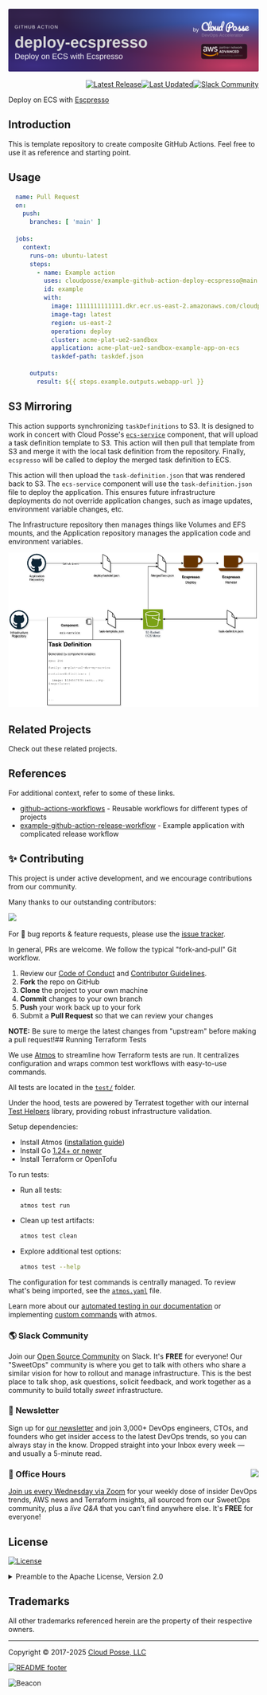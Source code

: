 

<!-- markdownlint-disable -->
<a href="https://cpco.io/homepage"><img src="https://github.com/cloudposse/github-action-deploy-ecspresso/blob/main/.github/banner.png?raw=true" alt="Project Banner"/></a><br/>


<p align="right"><a href="https://github.com/cloudposse/github-action-deploy-ecspresso/releases/latest"><img src="https://img.shields.io/github/release/cloudposse/github-action-deploy-ecspresso.svg?style=for-the-badge" alt="Latest Release"/></a><a href="https://github.com/cloudposse/github-action-deploy-ecspresso/commits"><img src="https://img.shields.io/github/last-commit/cloudposse/github-action-deploy-ecspresso.svg?style=for-the-badge" alt="Last Updated"/></a><a href="https://cloudposse.com/slack"><img src="https://slack.cloudposse.com/for-the-badge.svg" alt="Slack Community"/></a>

</p>
<!-- markdownlint-restore -->

<!--




  ** DO NOT EDIT THIS FILE
  **
  ** This file was automatically generated by the `cloudposse/build-harness`.
  ** 1) Make all changes to `README.yaml`
  ** 2) Run `make init` (you only need to do this once)
  ** 3) Run`make readme` to rebuild this file.
  **
  ** (We maintain HUNDREDS of open source projects. This is how we maintain our sanity.)
  **





-->

Deploy on ECS with [Escpresso](https://github.com/kayac/ecspresso)




## Introduction

This is template repository to create composite GitHub Actions. 
Feel free to use it as reference and starting point.




## Usage

```yaml
  name: Pull Request
  on:
    push:
      branches: [ 'main' ]

  jobs:
    context:
      runs-on: ubuntu-latest
      steps:
        - name: Example action
          uses: cloudposse/example-github-action-deploy-ecspresso@main
          id: example
          with:
            image: 1111111111111.dkr.ecr.us-east-2.amazonaws.com/cloudposse/example-app-on-ecs
            image-tag: latest
            region: us-east-2
            operation: deploy
            cluster: acme-plat-ue2-sandbox
            application: acme-plat-ue2-sandbox-example-app-on-ecs
            taskdef-path: taskdef.json

      outputs:
        result: ${{ steps.example.outputs.webapp-url }}
```

## S3 Mirroring

This action supports synchronizing `taskDefinitions` to S3. It is designed to work in concert with Cloud Posse's [`ecs-service`](https://github.com/cloudposse/terraform-aws-components/tree/main/modules/ecs-service) component, that will upload a task definition template to S3. This action will then pull that template from S3 and merge it with the local task definition from the repository. Finally, `ecspresso` will be called to deploy the merged task definition to ECS.

This action will then upload the `task-definition.json` that was rendered back to S3. The `ecs-service` component will use the `task-definition.json` file to deploy the application. This ensures future infrastructure deployments do not override application changes, such as image updates, environment variable changes, etc.

The Infrastructure repository then manages things like Volumes and EFS mounts, and the Application repository manages the application code and environment variables.

![S3 Mirroring](docs/github-action-deploy-ecspresso_s3-mirroring.drawio.png)












## Related Projects

Check out these related projects.



## References

For additional context, refer to some of these links.

- [github-actions-workflows](https://github.com/cloudposse/github-actions-workflows) - Reusable workflows for different types of projects
- [example-github-action-release-workflow](https://github.com/cloudposse/example-github-action-release-workflow) - Example application with complicated release workflow




## ✨ Contributing

This project is under active development, and we encourage contributions from our community.



Many thanks to our outstanding contributors:

<a href="https://github.com/cloudposse/github-action-deploy-ecspresso/graphs/contributors">
  <img src="https://contrib.rocks/image?repo=cloudposse/github-action-deploy-ecspresso&max=24" />
</a>

For 🐛 bug reports & feature requests, please use the [issue tracker](https://github.com/cloudposse/github-action-deploy-ecspresso/issues).

In general, PRs are welcome. We follow the typical "fork-and-pull" Git workflow.
 1. Review our [Code of Conduct](https://github.com/cloudposse/github-action-deploy-ecspresso/?tab=coc-ov-file#code-of-conduct) and [Contributor Guidelines](https://github.com/cloudposse/.github/blob/main/CONTRIBUTING.md).
 2. **Fork** the repo on GitHub
 3. **Clone** the project to your own machine
 4. **Commit** changes to your own branch
 5. **Push** your work back up to your fork
 6. Submit a **Pull Request** so that we can review your changes

**NOTE:** Be sure to merge the latest changes from "upstream" before making a pull request!## Running Terraform Tests

We use [Atmos](https://atmos.tools) to streamline how Terraform tests are run. It centralizes configuration and wraps common test workflows with easy-to-use commands.

All tests are located in the [`test/`](test) folder.

Under the hood, tests are powered by Terratest together with our internal [Test Helpers](https://github.com/cloudposse/test-helpers) library, providing robust infrastructure validation.

Setup dependencies:
- Install Atmos ([installation guide](https://atmos.tools/install/))
- Install Go [1.24+ or newer](https://go.dev/doc/install)
- Install Terraform or OpenTofu

To run tests:

- Run all tests:  
  ```sh
  atmos test run
  ```
- Clean up test artifacts:  
  ```sh
  atmos test clean
  ```
- Explore additional test options:  
  ```sh
  atmos test --help
  ```
The configuration for test commands is centrally managed. To review what's being imported, see the [`atmos.yaml`](https://raw.githubusercontent.com/cloudposse/.github/refs/heads/main/.github/atmos/terraform-module.yaml) file.

Learn more about our [automated testing in our documentation](https://docs.cloudposse.com/community/contribute/automated-testing/) or implementing [custom commands](https://atmos.tools/core-concepts/custom-commands/) with atmos.

### 🌎 Slack Community

Join our [Open Source Community](https://cpco.io/slack?utm_source=github&utm_medium=readme&utm_campaign=cloudposse/github-action-deploy-ecspresso&utm_content=slack) on Slack. It's **FREE** for everyone! Our "SweetOps" community is where you get to talk with others who share a similar vision for how to rollout and manage infrastructure. This is the best place to talk shop, ask questions, solicit feedback, and work together as a community to build totally *sweet* infrastructure.

### 📰 Newsletter

Sign up for [our newsletter](https://cpco.io/newsletter?utm_source=github&utm_medium=readme&utm_campaign=cloudposse/github-action-deploy-ecspresso&utm_content=newsletter) and join 3,000+ DevOps engineers, CTOs, and founders who get insider access to the latest DevOps trends, so you can always stay in the know.
Dropped straight into your Inbox every week — and usually a 5-minute read.

### 📆 Office Hours <a href="https://cloudposse.com/office-hours?utm_source=github&utm_medium=readme&utm_campaign=cloudposse/github-action-deploy-ecspresso&utm_content=office_hours"><img src="https://img.cloudposse.com/fit-in/200x200/https://cloudposse.com/wp-content/uploads/2019/08/Powered-by-Zoom.png" align="right" /></a>

[Join us every Wednesday via Zoom](https://cloudposse.com/office-hours?utm_source=github&utm_medium=readme&utm_campaign=cloudposse/github-action-deploy-ecspresso&utm_content=office_hours) for your weekly dose of insider DevOps trends, AWS news and Terraform insights, all sourced from our SweetOps community, plus a _live Q&A_ that you can’t find anywhere else.
It's **FREE** for everyone!
## License

<a href="https://opensource.org/licenses/Apache-2.0"><img src="https://img.shields.io/badge/License-Apache%202.0-blue.svg?style=for-the-badge" alt="License"></a>

<details>
<summary>Preamble to the Apache License, Version 2.0</summary>
<br/>
<br/>

Complete license is available in the [`LICENSE`](LICENSE) file.

```text
Licensed to the Apache Software Foundation (ASF) under one
or more contributor license agreements.  See the NOTICE file
distributed with this work for additional information
regarding copyright ownership.  The ASF licenses this file
to you under the Apache License, Version 2.0 (the
"License"); you may not use this file except in compliance
with the License.  You may obtain a copy of the License at

  https://www.apache.org/licenses/LICENSE-2.0

Unless required by applicable law or agreed to in writing,
software distributed under the License is distributed on an
"AS IS" BASIS, WITHOUT WARRANTIES OR CONDITIONS OF ANY
KIND, either express or implied.  See the License for the
specific language governing permissions and limitations
under the License.
```
</details>

## Trademarks

All other trademarks referenced herein are the property of their respective owners.


---
Copyright © 2017-2025 [Cloud Posse, LLC](https://cpco.io/copyright)


<a href="https://cloudposse.com/readme/footer/link?utm_source=github&utm_medium=readme&utm_campaign=cloudposse/github-action-deploy-ecspresso&utm_content=readme_footer_link"><img alt="README footer" src="https://cloudposse.com/readme/footer/img"/></a>

<img alt="Beacon" width="0" src="https://ga-beacon.cloudposse.com/UA-76589703-4/cloudposse/github-action-deploy-ecspresso?pixel&cs=github&cm=readme&an=github-action-deploy-ecspresso"/>
